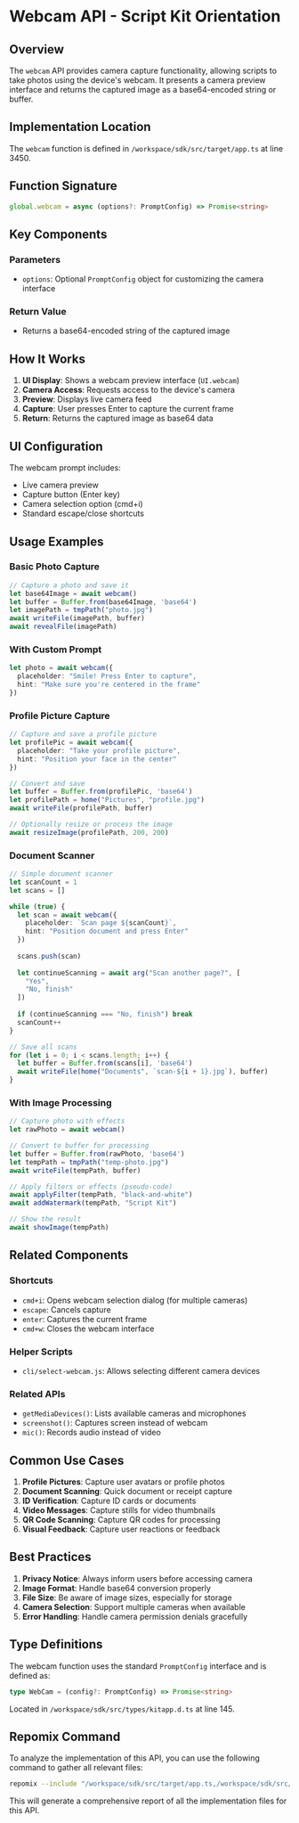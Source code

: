 # Webcam API - Script Kit Orientation

## Overview

The `webcam` API provides camera capture functionality, allowing scripts to take photos using the device's webcam. It presents a camera preview interface and returns the captured image as a base64-encoded string or buffer.

## Implementation Location

The `webcam` function is defined in `/workspace/sdk/src/target/app.ts` at line 3450.

## Function Signature

```typescript
global.webcam = async (options?: PromptConfig) => Promise<string>
```

## Key Components

### Parameters
- `options`: Optional `PromptConfig` object for customizing the camera interface

### Return Value
- Returns a base64-encoded string of the captured image

## How It Works

1. **UI Display**: Shows a webcam preview interface (`UI.webcam`)
2. **Camera Access**: Requests access to the device's camera
3. **Preview**: Displays live camera feed
4. **Capture**: User presses Enter to capture the current frame
5. **Return**: Returns the captured image as base64 data

## UI Configuration

The webcam prompt includes:
- Live camera preview
- Capture button (Enter key)
- Camera selection option (cmd+i)
- Standard escape/close shortcuts

## Usage Examples

### Basic Photo Capture
```typescript
// Capture a photo and save it
let base64Image = await webcam()
let buffer = Buffer.from(base64Image, 'base64')
let imagePath = tmpPath("photo.jpg")
await writeFile(imagePath, buffer)
await revealFile(imagePath)
```

### With Custom Prompt
```typescript
let photo = await webcam({
  placeholder: "Smile! Press Enter to capture",
  hint: "Make sure you're centered in the frame"
})
```

### Profile Picture Capture
```typescript
// Capture and save a profile picture
let profilePic = await webcam({
  placeholder: "Take your profile picture",
  hint: "Position your face in the center"
})

// Convert and save
let buffer = Buffer.from(profilePic, 'base64')
let profilePath = home("Pictures", "profile.jpg")
await writeFile(profilePath, buffer)

// Optionally resize or process the image
await resizeImage(profilePath, 200, 200)
```

### Document Scanner
```typescript
// Simple document scanner
let scanCount = 1
let scans = []

while (true) {
  let scan = await webcam({
    placeholder: `Scan page ${scanCount}`,
    hint: "Position document and press Enter"
  })
  
  scans.push(scan)
  
  let continueScanning = await arg("Scan another page?", [
    "Yes",
    "No, finish"
  ])
  
  if (continueScanning === "No, finish") break
  scanCount++
}

// Save all scans
for (let i = 0; i < scans.length; i++) {
  let buffer = Buffer.from(scans[i], 'base64')
  await writeFile(home("Documents", `scan-${i + 1}.jpg`), buffer)
}
```

### With Image Processing
```typescript
// Capture photo with effects
let rawPhoto = await webcam()

// Convert to buffer for processing
let buffer = Buffer.from(rawPhoto, 'base64')
let tempPath = tmpPath("temp-photo.jpg")
await writeFile(tempPath, buffer)

// Apply filters or effects (pseudo-code)
await applyFilter(tempPath, "black-and-white")
await addWatermark(tempPath, "Script Kit")

// Show the result
await showImage(tempPath)
```

## Related Components

### Shortcuts
- `cmd+i`: Opens webcam selection dialog (for multiple cameras)
- `escape`: Cancels capture
- `enter`: Captures the current frame
- `cmd+w`: Closes the webcam interface

### Helper Scripts
- `cli/select-webcam.js`: Allows selecting different camera devices

### Related APIs
- `getMediaDevices()`: Lists available cameras and microphones
- `screenshot()`: Captures screen instead of webcam
- `mic()`: Records audio instead of video

## Common Use Cases

1. **Profile Pictures**: Capture user avatars or profile photos
2. **Document Scanning**: Quick document or receipt capture
3. **ID Verification**: Capture ID cards or documents
4. **Video Messages**: Capture stills for video thumbnails
5. **QR Code Scanning**: Capture QR codes for processing
6. **Visual Feedback**: Capture user reactions or feedback

## Best Practices

1. **Privacy Notice**: Always inform users before accessing camera
2. **Image Format**: Handle base64 conversion properly
3. **File Size**: Be aware of image sizes, especially for storage
4. **Camera Selection**: Support multiple cameras when available
5. **Error Handling**: Handle camera permission denials gracefully

## Type Definitions

The webcam function uses the standard `PromptConfig` interface and is defined as:
```typescript
type WebCam = (config?: PromptConfig) => Promise<string>
```

Located in `/workspace/sdk/src/types/kitapp.d.ts` at line 145.


## Repomix Command

To analyze the implementation of this API, you can use the following command to gather all relevant files:

```bash
repomix --include "/workspace/sdk/src/target/app.ts,/workspace/sdk/src/types/kitapp.d.ts"
```

This will generate a comprehensive report of all the implementation files for this API.